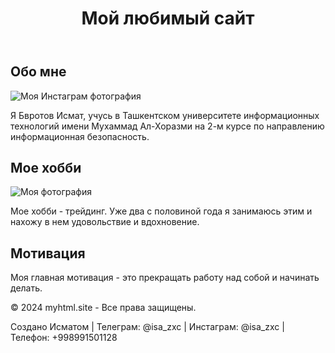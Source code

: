 <!DOCTYPE html>
<html lang="ru">
<head>
    <meta charset="UTF-8">
    <meta name="viewport" content="width=device-width, initial-scale=1.0">
    <title>Моя страница - Мой любимый сайт</title>
</head>
<body>
    <header>
        <h1>Мой любимый сайт</h1>
    </header>
    <section>
        <h2>Обо мне</h2>
        <img src="https://scontent.cdninstagram.com/v/t51.29350-15/328923423_1120910585250644_3270049676976251778_n.webp?stp=dst-jpg_e35&efg=eyJ2ZW5jb2RlX3RhZyI6ImltYWdlX3VybGdlbi4xMDgweDEwODAuc2RyIn0&_nc_ht=scontent.cdninstagram.com&_nc_cat=108&_nc_ohc=L8FEu16emuMAX85OIa1&edm=APs17CUBAAAA&ccb=7-5&ig_cache_key=MzAzMjI4MDg0NDgzNTI2MTY4Mg%3D%3D.2-ccb7-5&oh=00_AfB-mZ9t7Q-W1kkt2rol96kUKi08aBrzw0L_VWiZ8tjGVw&oe=660427CE&_nc_sid=10d13b" alt="Моя Инстаграм фотография">
        <p>Я Бвротов Исмат, учусь в Ташкентском университете информационных технологий имени Мухаммад Ал-Хоразми на 2-м курсе по направлению информационная безопасность.</p>
        <h2>Мое хобби</h2>
        <img src="https://manimama.eu/wp-content/uploads/2024/02/DALL%C2%B7E-2023-11-07-13.13.45-A-person-of-indeterminate-gender-and-mixed-descent-is-standing-with-an-optimistic-gaze-fixed-on-a-large-digital-trading-screen.-The-screen-is-split-in-1024x600-1.png" alt="Моя фотография">
        <p>Мое хобби - трейдинг. Уже два с половиной года я занимаюсь этим и нахожу в нем удовольствие и вдохновение.</p>
        <h2>Мотивация</h2>
        <p>Моя главная мотивация - это прекращать работу над собой и начинать делать.</p>
    </section>
    <footer>
        <p>&copy; 2024 myhtml.site - Все права защищены.</p>
        <p>Создано Исматом | Телеграм: @isa_zxc | Инстаграм: @isa_zxc | Телефон: +998991501128</p>
    </footer>
</body>
</html>
